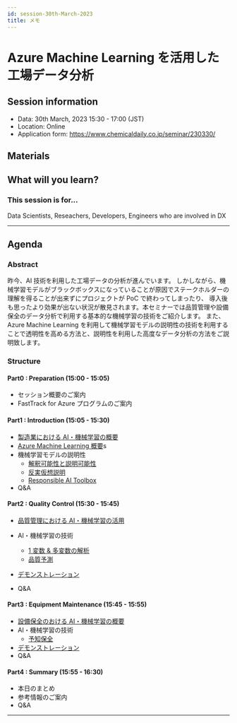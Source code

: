 ```yaml
---
id: session-30th-March-2023
title: メモ
---
```

# Azure Machine Learning を活用した工場データ分析

## Session information
- Data: 30th March, 2023 15:30 - 17:00 (JST)
- Location: Online
- Application form: https://www.chemicaldaily.co.jp/seminar/230330/


## Materials
<!-- - [Slide (PDF)]()
- [Demonstration (Jupyter Notebook)]() -->

## What will you learn?

### This session is for...
Data Scientists, Reseachers, Developers, Engineers who are involved in DX

---
## Agenda
### Abstract
昨今、AI 技術を利用した工場データの分析が進んでいます。 しかしながら、機械学習モデルがブラックボックスになっていることが原因でステークホルダーの理解を得ることが出来ずにプロジェクトが PoC で終わってしまったり、 導入後も思ったより効果が出ない状況が散見されます。本セミナーでは品質管理や設備保全のデータ分析で利用する基本的な機械学習の技術をご紹介します。 また、Azure Machine Learning を利用して機械学習モデルの説明性の技術を利用することで透明性を高める方法と、説明性を利用した高度なデータ分析の方法をご説明致します。


### Structure
#### Part0 : Preparation (15:00 - 15:05)
- セッション概要のご案内
- FastTrack for Azure プログラムのご案内

#### Part1 : Introduction (15:05 - 15:30)
- [製造業における AI・機械学習の概要](../manufacturing/docs/ai-and-ml-in-manufacturing.md)
- [Azure Machine Learning 概要](https://konabuta.github.io/azure-machine-learning-playbook/docs/azureml/fundamentals/azureml-basic)s
- 機械学習モデルの説明性
    - [解釈可能性と説明可能性](https://konabuta.github.io/azure-machine-learning-playbook/docs/azureml/responsible-ai/rai-interpretability-explainability)
    - [反実仮想説明](https://konabuta.github.io/azure-machine-learning-playbook/docs/azureml/responsible-ai/rai-counterfactual-explanation)
    - [Responsible AI Toolbox](http://localhost:3001/azure-machine-learning-playbook/docs/azureml/responsible-ai/rai-toolbox-for-debug)
- Q&A

#### Part2 : Quality Control (15:30 - 15:45)
- [品質管理における AI・機械学習の活用](../quality-control/docs/qc-overview.md)
- AI・機械学習の技術
    - [1 変数 & 多変数の解析](../quality-control/docs/qc-diagnostic.md)
    - [品質予測](../quality-control/docs/qc-predictive.md)
- [デモンストレーション](../quality-control/docs/qc-demonstration.md)

- Q&A

#### Part3 : Equipment Maintenance (15:45 - 15:55)
- [設備保全のおける AI・機械学習の概要](../equipment-maintenance/docs/em-overview.md)
- AI・機械学習の技術
    - [予知保全](../equipment-maintenance/docs/em-predictive-maintenance.md)
- [デモンストレーション](../equipment-maintenance/docs/em-demonstration.md)
- Q&A

#### Part4 : Summary (15:55 - 16:30)
- 本日のまとめ
- 参考情報のご案内
- Q&A
---